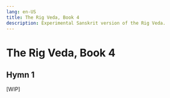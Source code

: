 ```yaml
---
lang: en-US
title: The Rig Veda, Book 4
description: Experimental Sanskrit version of the Rig Veda.
---
```


# The Rig Veda, Book 4

## Hymn 1
[WIP]